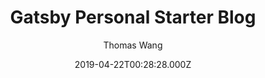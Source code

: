 ---
title: Gatsby Personal Starter Blog
github: https://github.com/thomaswangio/gatsby-personal-starter-blog
demo: https://gatsby-personal-starter-blog.netlify.app/
author: Thomas Wang
ssg:
  - Gatsby
cms:
  - Markdown
date: 2019-04-22T00:28:28.000Z
description: Gatsby starter for a personal site && blog! 🐶
draft: true
publish_date: '2019-04-22T00:28:28Z'
update_date: '2021-02-24T17:59:17Z'
github_star: 166
github_fork: 68
---